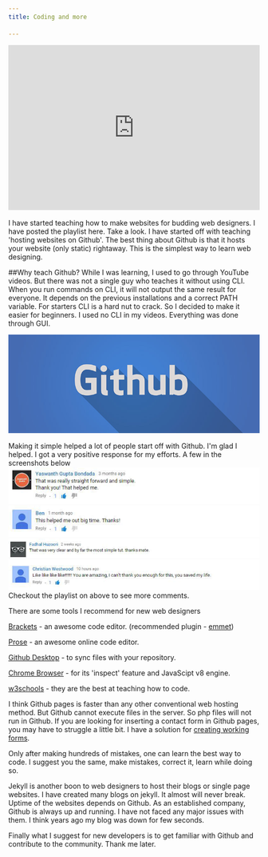 ```yaml
---
title: Coding and more

---
```


<iframe width="100%" height="330" src="https://www.youtube.com/embed/bwThn0rxv7M?list=PLm_Qt4aKpfKijgP0rDH7FSJOlS9IBGbT1" frameborder="0" allowfullscreen></iframe>

I have started teaching how to make websites for budding web designers. I have posted the playlist here. Take a look. I have started off with teaching 'hosting websites on Github'. The best thing about Github is that it hosts your website (only static) rightaway. This is the simplest way to learn web designing. 

##Why teach Github?
While I was learning, I used to go through YouTube videos. But there was not a single guy who teaches it without using CLI. When you run commands on CLI, it will not output the same result for everyone. It depends on the previous installations and a correct PATH variable. For starters CLI is a hard nut to crack. So I decided to make it easier for beginners. I used no CLI in my videos. Everything was done through GUI.

![Github pages tutorial screenshot](/images/RGHD-channel-art.jpg)

Making it simple helped a lot of people start off with Github. I'm glad I helped. I got a very positive response for my efforts. A few in the screenshots below
![Github pages tutorial screenshot](/images/youtube-comments-github-pages-screenshot-4.JPG)
![Github pages tutorial screenshot](/images/youtube-comments-github-pages-screenshot-3.JPG)
![Github pages tutorial screenshot](/images/youtube-comments-github-pages-screenshot-2.JPG)
![Github pages tutorial screenshot](/images/youtube-comments-github-pages-screenshot.JPG)
Checkout the playlist on above to see more comments.



There are some tools I recommend for new web designers 

[Brackets](http://brackets.io) - an awesome code editor. (recommended plugin - [emmet](http://emmet.io/download/))

[Prose](http://prose.io) - an awesome online code editor.

[Github Desktop](https://desktop.github.com/) - to sync files with your repository.

[Chrome Browser](https://www.google.com/chrome/) - for its 'inspect' feature and JavaScipt v8 engine.

[w3schools](www.w3schools.com/) - they are the best at teaching how to code.

I think Github pages is faster than any other conventional web hosting method. But Github cannot execute files in the server. So php files will not run in Github. If you are looking for inserting a contact form in Github pages, you may have to struggle a little bit.
I have a solution for [creating working forms](https://www.youtube.com/watch?v=IP6HsgwQkvs).

Only after making hundreds of mistakes, one can learn the best way to code. I suggest you the same, make mistakes, correct it, learn while doing so.

Jekyll is another boon to web designers to host their blogs or single page websites. I have created many blogs on jekyll. It almost will never break. Uptime of the websites depends on Github. As an established company, Github is always up and running. I have not faced any major issues with them. I think years ago my blog was down for few seconds.

Finally what I suggest for new developers is to get familiar with Github and contribute to the community. Thank me later.

